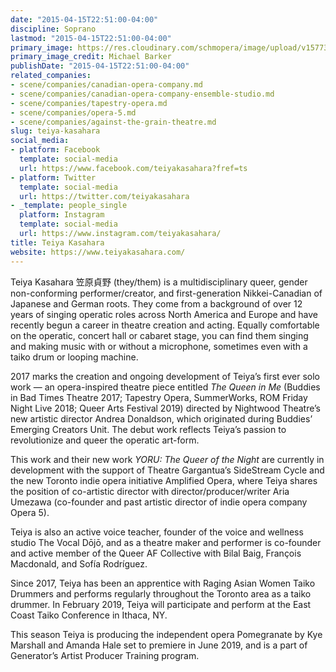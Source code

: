 ```yaml
---
date: "2015-04-15T22:51:00-04:00"
discipline: Soprano
lastmod: "2015-04-15T22:51:00-04:00"
primary_image: https://res.cloudinary.com/schmopera/image/upload/v1577394937/media/2019/12/TeiyaKasahara-pc-MIchaelBarker_ysqajc.jpg
primary_image_credit: Michael Barker
publishDate: "2015-04-15T22:51:00-04:00"
related_companies:
- scene/companies/canadian-opera-company.md
- scene/companies/canadian-opera-company-ensemble-studio.md
- scene/companies/tapestry-opera.md
- scene/companies/opera-5.md
- scene/companies/against-the-grain-theatre.md
slug: teiya-kasahara
social_media:
- platform: Facebook
  template: social-media
  url: https://www.facebook.com/teiyakasahara?fref=ts
- platform: Twitter
  template: social-media
  url: https://twitter.com/teiyakasahara
- _template: people_single
  platform: Instagram
  template: social-media
  url: https://www.instagram.com/teiyakasahara/
title: Teiya Kasahara
website: https://www.teiyakasahara.com/
---
```

Teiya Kasahara 笠原貞野 (they/them) is a multidisciplinary queer, gender non-conforming performer/creator, and first-generation Nikkei-Canadian of Japanese and German roots. They come from a background of over 12 years of singing operatic roles across North America and Europe and have recently begun a career in theatre creation and acting. Equally comfortable on the operatic, concert hall or cabaret stage, you can find them singing and making music with or without a microphone, sometimes even with a taiko drum or looping machine.

2017 marks the creation and ongoing development of Teiya’s first ever solo work — an opera-inspired theatre piece entitled _The Queen in Me_ (Buddies in Bad Times Theatre 2017; Tapestry Opera, SummerWorks, ROM Friday Night Live 2018; Queer Arts Festival 2019) directed by Nightwood Theatre’s new artistic director Andrea Donaldson, which originated during Buddies’ Emerging Creators Unit. The debut work reflects Teiya’s passion to revolutionize and queer the operatic art-form. 

This work and their new work _YORU: The Queer of the Night_ are currently in development with the support of Theatre Gargantua’s SideStream Cycle and the new Toronto indie opera initiative Amplified Opera, where Teiya shares the position of co-artistic director with director/producer/writer Aria Umezawa (co-founder and past artistic director of indie opera company Opera 5).

Teiya is also an active voice teacher, founder of the voice and wellness studio The Vocal Dōjō, and as a theatre maker and performer is co-founder and active member of the Queer AF Collective with Bilal Baig, François Macdonald, and Sofía Rodríguez.

Since 2017, Teiya has been an apprentice with Raging Asian Women Taiko Drummers and performs regularly throughout the Toronto area as a taiko drummer. In February 2019, Teiya will participate and perform at the East Coast Taiko Conference in Ithaca, NY.

This season Teiya is producing the independent opera Pomegranate by Kye Marshall and Amanda Hale set to premiere in June 2019, and is a part of Generator’s Artist Producer Training program.
